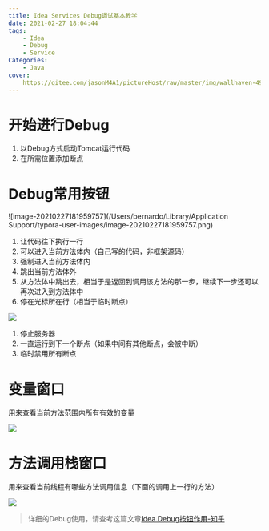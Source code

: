 ```yaml
---
title: Idea Services Debug调试基本教学
date: 2021-02-27 18:04:44
tags:
	- Idea
	- Debug
	- Service
Categories:
	- Java
cover:
	https://gitee.com/jasonM4A1/pictureHost/raw/master/img/wallhaven-498e2w.png
---
```


# 开始进行Debug

1. 以Debug方式启动Tomcat运行代码
2. 在所需位置添加断点

# Debug常用按钮

![image-20210227181959757](/Users/bernardo/Library/Application Support/typora-user-images/image-20210227181959757.png)

1. 让代码往下执行一行
2. 可以进入当前方法体内（自己写的代码，非框架源码）
3. 强制进入当前方法体内
4. 跳出当前方法体外
5. 从方法体中跳出去，相当于是返回到调用该方法的那一步，继续下一步还可以再次进入到方法体中
6. 停在光标所在行（相当于临时断点）

![](https://gitee.com/jasonM4A1/pictureHost/raw/master/img/20210227184404.png)

1. 停止服务器
2. 一直运行到下一个断点（如果中间有其他断点，会被中断）
3. 临时禁用所有断点

# 变量窗口

用来查看当前方法范围内所有有效的变量

![](https://gitee.com/jasonM4A1/pictureHost/raw/master/img/20210227184805.png)

# 方法调用栈窗口

用来查看当前线程有哪些方法调用信息（下面的调用上一行的方法）

![](https://gitee.com/jasonM4A1/pictureHost/raw/master/img/20210227184942.png)

> 详细的Debug使用，请查考这篇文章[Idea Debug按钮作用-知乎](https://zhuanlan.zhihu.com/p/341571902)